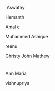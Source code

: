 ﻿
﻿
﻿Aswathy

 Hemanth 



Amal c


Muhammed Ashique



reenu



Christy John Mathew
#
Ann Maria



vishnupriya






